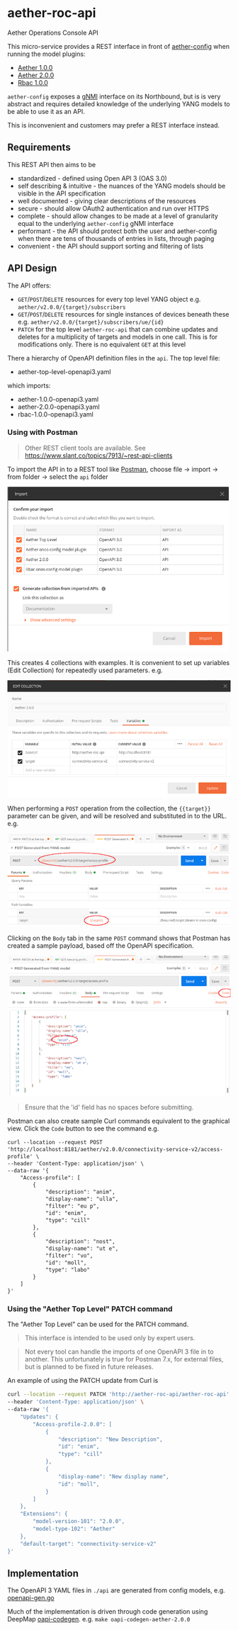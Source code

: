 # aether-roc-api
Aether Operations Console API

This micro-service provides a REST interface in front of [aether-config] when running the model plugins:

* [Aether 1.0.0]
* [Aether 2.0.0]
* [Rbac 1.0.0]

`aether-config` exposes a [gNMI] interface on its Northbound, but is is very abstract 
and requires detailed knowledge of the underlying YANG models
to be able to use it as an API.

This is inconvenient and customers may prefer a REST interface instead.

## Requirements
This REST API then aims to be

* standardized - defined using Open API 3 (OAS 3.0)
* self describing & intuitive - the nuances of the YANG models should be visible in the API specification
* well documented - giving clear descriptions of the resources
* secure - should allow OAuth2 authentication and run over HTTPS
* complete - should allow changes to be made at a level of granularity
  equal to the underlying `aether-config` gNMI interface
* performant - the API should protect both the user and aether-config when there
  are tens of thousands of entries in lists, through paging
* convenient - the API should support sorting and filtering of lists

## API Design
The API offers:

* `GET`/`POST`/`DELETE` resources for every top level YANG object e.g. `aether/v2.0.0/{target}/subscribers`
* `GET`/`POST`/`DELETE` resources for single instances of devices beneath these e.g. `aether/v2.0.0/{target}/subscribers/ue/{id}`
* `PATCH` for the top level `aether-roc-api` that can combine updates and deletes
  for a multiplicity of targets and models in one call.
  This is for modifications only. There is no equivalent `GET` at this level

There a hierarchy of OpenAPI definition files in the `api`. The top level file:

* aether-top-level-openapi3.yaml

which imports:

* aether-1.0.0-openapi3.yaml
* aether-2.0.0-openapi3.yaml
* rbac-1.0.0-openapi3.yaml

### Using with Postman
> Other REST client tools are available. See https://www.slant.co/topics/7913/~rest-api-clients

To import the API in to a REST tool like [Postman], choose file -> import -> from folder -> select the `api` folder

![postman_import](docs/images/postman_import.png)

This creates 4 collections with examples. It is convenient to set up variables (Edit Collection)
for repeatedly used parameters. e.g.

![postman_variables](docs/images/postman-variables.png)

When performing a `POST` operation from the collection, the `{{target}}` parameter can be given,
and will be resolved and substituted in to the URL. e.g.

![postman-post-params](docs/images/postman-post-params.png)

Clicking on the `Body` tab in the same `POST` command shows that Postman has created a
sample payload, based off the OpenAPI specification. 

![postman-post-body](docs/images/postman-post-body.png)
> Ensure that the 'id' field has no spaces before submitting.

Postman can also create sample Curl commands equivalent to the graphical view.
Click the `Code` button to see the command e.g.

```
curl --location --request POST 'http://localhost:8181/aether/v2.0.0/connectivity-service-v2/access-profile' \
--header 'Content-Type: application/json' \
--data-raw '{
    "Access-profile": [
        {
            "description": "anim",
            "display-name": "ulla",
            "filter": "eu p",
            "id": "enim",
            "type": "cill"
        },
        {
            "description": "nost",
            "display-name": "ut e",
            "filter": "vo",
            "id": "moll",
            "type": "labo"
        }
    ]
}'
```

### Using the "Aether Top Level" PATCH command
The "Aether Top Level" can be used for the PATCH command.
> This interface is intended to be used only by expert users.

> Not every tool can handle the imports of one OpenAPI 3 file in to another. This unfortunately is true for Postman 7.x,
> for external files, but is planned to be fixed in future releases.

An example of using the PATCH update from Curl is
```bash
curl --location --request PATCH 'http://aether-roc-api/aether-roc-api' \
--header 'Content-Type: application/json' \
--data-raw '{
    "Updates": {
        "Access-profile-2.0.0": [
            {
                "description": "New Description",
                "id": "enim",
                "type": "cill"
            },
            {
                "display-name": "New display name",
                "id": "moll",
            }
        ]
    },
    "Extensions": {
        "model-version-101": "2.0.0",
        "model-type-102": "Aether"
    },
    "default-target": "connectivity-service-v2"
}'
```

## Implementation
The OpenAPI 3 YAML files in `./api` are generated from config models, e.g. [openapi-gen.go](https://github.com/onosproject/config-models/blob/master/modelplugin/aether-2.0.0/cmd/openapi-gen.go)

Much of the implementation is driven through code generation using DeepMap [oapi-codegen].
e.g. `make oapi-codegen-aether-2.0.0`

[gNMI]: https://github.com/openconfig/gnmi
[Open API 3]: http://spec.openapis.org/oas/v3.0.3
[aether-config]: https://github.com/onosproject/onos-config
[oapi-codegen]: https://github.com/deepmap/oapi-codegen
[Aether 1.0.0]: https://github.com/onosproject/config-models/tree/master/modelplugin/aether-1.0.0
[Aether 2.0.0]: https://github.com/onosproject/config-models/tree/master/modelplugin/aether-2.0.0
[Rbac 1.0.0]: https://github.com/onosproject/config-models/tree/master/modelplugin/rbac-1.0.0
[Postman]: https://www.postman.com/